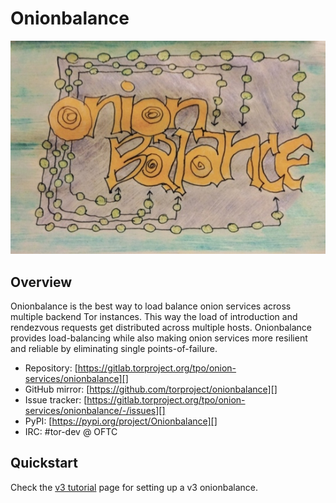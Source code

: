 # Onionbalance

![Onionbalance](assets/onionbalance.jpg)

## Overview

Onionbalance is the best way to load balance onion services across
multiple backend Tor instances. This way the load of introduction and
rendezvous requests get distributed across multiple hosts. Onionbalance
provides load-balancing while also making onion services more resilient
and reliable by eliminating single points-of-failure.

* Repository:
  [https://gitlab.torproject.org/tpo/onion-services/onionbalance][]
* GitHub mirror:
  [https://github.com/torproject/onionbalance][]
* Issue tracker:
  [https://gitlab.torproject.org/tpo/onion-services/onionbalance/-/issues][]
* PyPI: [https://pypi.org/project/Onionbalance][]
* IRC: #tor-dev @ OFTC

[https://gitlab.torproject.org/tpo/onion-services/onionbalance]: https://gitlab.torproject.org/tpo/onion-services/onionbalance
[https://github.com/torproject/onionbalance]: https://github.com/torproject/onionbalance
[https://gitlab.torproject.org/tpo/onion-services/onionbalance/-/issues]: https://gitlab.torproject.org/tpo/onion-services/onionbalance/-/issues
[https://pypi.org/project/Onionbalance]: https://pypi.org/project/Onionbalance

## Quickstart

Check the [v3 tutorial](v3/tutorial-v3.md) page for setting up a v3 onionbalance.
